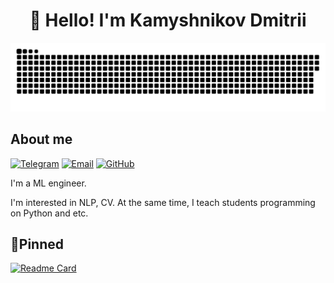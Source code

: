 <h1 align="center">👋 Hello! I'm Kamyshnikov Dmitrii </h1>

<p align="center">
 <img width="600" src="assets/github-snake.svg" alt="snake"/>
</p>

## About me
[![Telegram](https://img.shields.io/badge/-Telegram-2CA5E0?style=flat&logo=telegram&logoColor=white)](https://t.me/kama_34)
[![Email](https://img.shields.io/badge/Email-blue)](mailto:d.kamyshnikov.offer@yandex.ru)
[![GitHub](https://img.shields.io/badge/GitHub-black)](https://github.com/kama34)

I'm a ML engineer.

I'm interested in NLP, CV. 
At the same time, I teach students programming on Python and etc.

## 📌Pinned
[![Readme Card](https://github-readme-stats.vercel.app/api/pin/?username=kama34&repo=kama34.github.io&theme=dracula&bg_color=00000000&)](https://kama34.github.io/)

